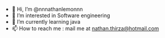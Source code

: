 - 👋 Hi, I’m @nnnathanlemonnn
- 👀 I’m interested in Software engineering
- 🌱 I’m currently learning java
- 📫 How to reach me : mail me at nathan.thirza@hotmail.com

